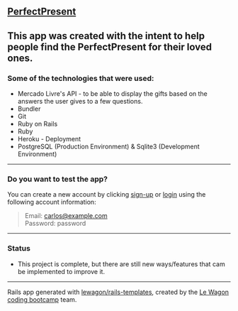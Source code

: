 [**PerfectPresent**](https://quiet-island-65599.herokuapp.com/)
--
This app was created with the intent to help people find the PerfectPresent for their loved ones.
--
### Some of the technologies that were used:
* Mercado Livre's API - to be able to display the gifts based on the answers the user gives to a few questions.
* Bundler
* Git
* Ruby on Rails
* Ruby
* Heroku - Deployment
* PostgreSQL (Production Environment) & Sqlite3 (Development Environment)
---
### Do you want to test the app?
You can create a new account by clicking [sign-up](https://quiet-island-65599.herokuapp.com/users/sign_up) or [login](https://quiet-island-65599.herokuapp.com/users/sign_in) using the following account information:
> Email: carlos@example.com\
> Password: password
---
### Status
* This project is complete, but there are still new ways/features that cam be implemented to improve it.
---
Rails app generated with [lewagon/rails-templates](https://github.com/lewagon/rails-templates), created by the [Le Wagon coding bootcamp](https://www.lewagon.com) team.

